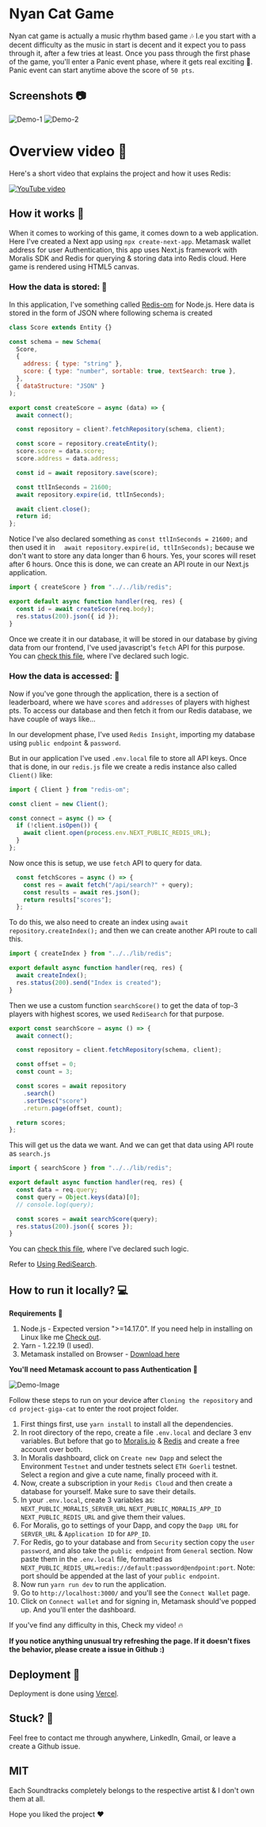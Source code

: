 # Nyan Cat Game

Nyan cat game is actually a music rhythm based game 🎶 I.e you start with a decent difficulty as the music in start is decent and it expect you to pass through it, after a few tries at least. 
Once you pass through the first phase of the game, you'll enter a Panic event phase, where it gets real exciting 🎸. Panic event can start anytime above the score of `50 pts`.

## Screenshots 📷 
![Demo-1](https://raw.githubusercontent.com/Seek4samurai/project-giga-cat/main/public/demo/Demo-1.png)
![Demo-2](https://raw.githubusercontent.com/Seek4samurai/project-giga-cat/main/public/demo/Demo-2.png)

# Overview video 🎥

Here's a short video that explains the project and how it uses Redis:

[![YouTube video](https://i.ytimg.com/vi/5dCb1ebFYIs/maxresdefault.jpg)](https://www.youtube.com/watch?v=5dCb1ebFYIs)

## How it works 🤔
When it comes to working of this game, it comes down to a web application. Here I've created a Next app using `npx create-next-app`. Metamask wallet address for user Authentication, this app uses Next.js framework with Moralis SDK and Redis for querying & storing data into Redis cloud.
Here game is rendered using HTML5 canvas.

### How the data is stored: 🤔

In this application, I've something called [Redis-om](https://github.com/redis/redis-om-node) for Node.js.
Here data is stored in the form of JSON where following schema is created
```javascript
class Score extends Entity {}

const schema = new Schema(
  Score,
  {
    address: { type: "string" },
    score: { type: "number", sortable: true, textSearch: true },
  },
  { dataStructure: "JSON" }
);
```
```javascript
export const createScore = async (data) => {
  await connect();

  const repository = client?.fetchRepository(schema, client);

  const score = repository.createEntity();
  score.score = data.score;
  score.address = data.address;

  const id = await repository.save(score);

  const ttlInSeconds = 21600;
  await repository.expire(id, ttlInSeconds);

  await client.close();
  return id;
};
```
Notice I've also declared something as `const ttlInSeconds = 21600;` and then used it in `  await repository.expire(id, ttlInSeconds);` because we don't want to store any data longer than 6 hours. Yes, your scores will reset after 6 hours.
Once this is done, we can create an API route in our Next.js application.
```javascript
import { createScore } from "../../lib/redis";

export default async function handler(req, res) {
  const id = await createScore(req.body);
  res.status(200).json({ id });
}
```
Once we create it in our database, it will be stored in our database by giving data from our frontend, I've used javascript's `fetch` API for this purpose. You can [check this file](https://github.com/Seek4samurai/project-giga-cat/blob/main/lib/redis.js), where I've declared such logic.

### How the data is accessed: 🤔

Now if you've gone through the application, there is a section of leaderboard, where we have `scores` and `addresses` of players with highest pts.
To access our database and then fetch it from our Redis database, we have couple of ways like...

In our development phase, I've used `Redis Insight`, importing my database using `public endpoint` & `password`.

But in our application I've used `.env.local` file to store all API keys.
Once that is done, in our `redis.js` file we create a redis instance also called `Client()` like:
```javascript
import { Client } from "redis-om";

const client = new Client();

const connect = async () => {
  if (!client.isOpen()) {
    await client.open(process.env.NEXT_PUBLIC_REDIS_URL);
  }
};
```
Now once this is setup, we use `fetch` API to query for data.
```javascript
  const fetchScores = async () => {
    const res = await fetch("/api/search?" + query);
    const results = await res.json();
    return results["scores"];
  };
```
To do this, we also need to create an index using `await repository.createIndex();` and then we can create another API route to call this.
```javascript
import { createIndex } from "../../lib/redis";

export default async function handler(req, res) {
  await createIndex();
  res.status(200).send("Index is created");
}
```
Then we use a custom function `searchScore()` to get the data of top-3 players with highest scores, we used `RediSearch` for that purpose.
```javascript
export const searchScore = async () => {
  await connect();

  const repository = client.fetchRepository(schema, client);

  const offset = 0;
  const count = 3;

  const scores = await repository
    .search()
    .sortDesc("score")
    .return.page(offset, count);

  return scores;
};
```
This will get us the data we want. And we can get that data using API route as `search.js`
```javascript
import { searchScore } from "../../lib/redis";

export default async function handler(req, res) {
  const data = req.query;
  const query = Object.keys(data)[0];
  // console.log(query);

  const scores = await searchScore(query);
  res.status(200).json({ scores });
}
```
You can [check this file](https://github.com/Seek4samurai/project-giga-cat/blob/main/lib/redis.js), where I've declared such logic.

Refer to [Using RediSearch](https://github.com/redis/redis-om-node#-using-redisearch).

## How to run it locally? 💻

**Requirements** 📝
1. Node.js - Expected version ">=14.17.0". If you need help in installing on Linux like me [Check out](https://stackoverflow.com/questions/63312642/how-to-install-node-tar-xz-file-in-linux).
2. Yarn - 1.22.19 (I used).
3. Metamask installed on Browser - [Download here](https://metamask.io/)

**You'll need Metamask account to pass Authentication** 📝

![Demo-Image](https://raw.githubusercontent.com/Seek4samurai/project-giga-cat/main/public/demo/login.png)

Follow these steps to run on your device after `Cloning the repository` and `cd project-giga-cat` to enter the root project folder.

1. First things first, use `yarn install` to install all the dependencies.
2. In root directory of the repo, create a file `.env.local` and declare 3 env variables. But before that go to [Moralis.io](https://moralis.io/) & [Redis](https://app.redislabs.com/) and create a free account over both.
3. In Moralis dashboard, click on `Create new Dapp` and select the Environment `Testnet` and under testnets select `ETH Goerli` testnet. Select a region and give a cute name, finally proceed with it.
4. Now, create a subscription in your `Redis Cloud` and then create a database for yourself. Make sure to save their details.
5. In your `.env.local`, create 3 variables as: 
      `NEXT_PUBLIC_MORALIS_SERVER_URL`
      `NEXT_PUBLIC_MORALIS_APP_ID`
      `NEXT_PUBLIC_REDIS_URL`
and give them their values.
6. For Moralis, go to settings of your Dapp, and copy the `Dapp URL` for `SERVER_URL` & `Application ID` for `APP_ID`.
7. For Redis, go to your database and from `Security` section copy the `user password`, and also take the `public endpoint` from `General` section. Now paste them in the `.env.local` file, formatted as `NEXT_PUBLIC_REDIS_URL=redis://default:password@endpoint:port`. Note: port should be appended at the last of your `public endpoint`.
8. Now run `yarn run dev` to run the application.
9. Go to `http://localhost:3000/` and you'll see the `Connect Wallet` page.
10. Click on `Connect wallet` and for signing in, Metamask should've popped up. And you'll enter the dashboard.

If you've find any difficulty in this, Check my video! 🔥

**If you notice anything unusual try refreshing the page. If it doesn't fixes the behavior, please create a issue in Github :)**

## Deployment 🚀

Deployment is done using [Vercel](https://vercel.com/).

## Stuck? 🤔
Feel free to contact me through anywhere, LinkedIn, Gmail, or leave a create a Github issue.

## MIT

Each Soundtracks completely belongs to the respective artist & I don't own them at all.

Hope you liked the project ❤️
